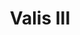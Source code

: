 ---
title: 'Valis III'
platform: genesis
genre:
  - rpg
note: 'Limited Run Games: Valis Collection'
digital: false
physical: true
guide: false
pending: true
posted: 2023-02-22
---